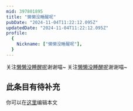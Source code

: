 ```yaml
---
mid: 397801895
title: "懒懒没睡醒呢"
pubDate: "2024-11-04T11:22:12.095Z"
updatedDate: "2024-11-04T11:22:12.095Z"
profile:
  {
    Nickname: ["懒懒没睡醒呢"],
  }
---
```


关注[懒懒没睡醒呢](https://space.bilibili.com/397801895)谢谢喵~ 关注[懒懒没睡醒呢](https://space.bilibili.com/397801895)谢谢喵~

## 此条目有待补充
你可以在[这里](https://github.com/Yuhanawa/VTuber.ICU-Content/edit/master/v/懒懒没睡醒呢/index.md)编辑本文
